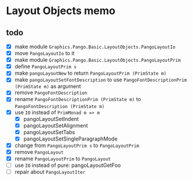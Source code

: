 Layout Objects memo
===================

todo
----

* [x] make module `Graphics.Pango.Basic.LayoutObjects.PangoLayoutIo`
* [x] move `PangoLayoutIo` to it
* [x] make module `Graphics.Pango.Basic.LayoutObjects.PangoLayoutPrim`
* [x] define `PangoLayoutPrim s`
* [x] make `pangoLayoutNew` to return `PangoLayoutPrim (PrimState m)`
* [x] make `pangoLayoutSetFontDescription` to use `PangoFontDescriptionPrim (PrimState m)` as argument
* [x] remove `PangoFontDescription`
* [x] rename `PangoFontDescriptionPrim (PrimState m)` to `PangoFontDescription (PrimState m)`
* [x] use `IO` instead of `PrimMonad m => m`
	+ [x] pangoLayoutSetIndent
	+ [x] pangoLayoutSetAlignment
	+ [x] pangoLayoutSetTabs
	+ [x] pangoLayoutSetSingleParagraphMode
* [x] change from `PangoLayoutPrim s` to `PangoLayoutPrim`
* [x] remove `PangoLayout`
* [x] rename `PangoLayoutPrim` to `PangoLayout`
* [ ] use `IO` instead of pure: pangoLayoutGetFoo
* [ ] repair about `PangoLayoutIter`
